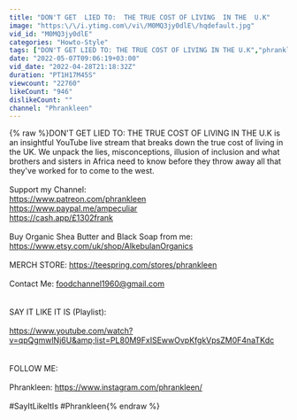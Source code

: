 ```yaml
---
title: "DON'T GET  LIED TO:  THE TRUE COST OF LIVING  IN THE  U.K"
image: "https:\/\/i.ytimg.com\/vi\/M0MQ3jy0dlE\/hqdefault.jpg"
vid_id: "M0MQ3jy0dlE"
categories: "Howto-Style"
tags: ["DON'T GET LIED TO: THE TRUE COST OF LIVING IN THE U.K","phrankleen","phrankleen youtube"]
date: "2022-05-07T09:06:19+03:00"
vid_date: "2022-04-28T21:18:32Z"
duration: "PT1H17M45S"
viewcount: "22760"
likeCount: "946"
dislikeCount: ""
channel: "Phrankleen"
---
```

{% raw %}DON'T GET  LIED TO:  THE TRUE COST OF LIVING  IN THE  U.K is an insightful YouTube live stream that breaks down the true cost of living in the UK.  We unpack the lies, misconceptions, illusion of inclusion and what brothers and sisters in Africa need to know before they throw away all that they've worked for to come to the west.<br /><br />Support my Channel: <br /><a rel="nofollow" target="blank" href="https://www.patreon.com/phrankleen">https://www.patreon.com/phrankleen</a><br /><a rel="nofollow" target="blank" href="https://www.paypal.me/ampeculiar">https://www.paypal.me/ampeculiar</a><br /><a rel="nofollow" target="blank" href="https://cash.app/£1302frank">https://cash.app/£1302frank</a><br /><br />Buy Organic Shea Butter and Black Soap from me: <a rel="nofollow" target="blank" href="https://www.etsy.com/uk/shop/AlkebulanOrganics">https://www.etsy.com/uk/shop/AlkebulanOrganics</a><br /><br />MERCH STORE: <a rel="nofollow" target="blank" href="https://teespring.com/stores/phrankleen">https://teespring.com/stores/phrankleen</a><br /><br />Contact Me: foodchannel1960@gmail.com<br /><br /><br />SAY IT LIKE IT IS (Playlist):<br /><br /><a rel="nofollow" target="blank" href="https://www.youtube.com/watch?v=qpQgmwlNj6U&amp;list=PL80M9FxISEwwOvpKfgkVpsZM0F4naTKdc">https://www.youtube.com/watch?v=qpQgmwlNj6U&amp;list=PL80M9FxISEwwOvpKfgkVpsZM0F4naTKdc</a><br /><br /><br />FOLLOW ME:<br /><br />Phrankleen: <a rel="nofollow" target="blank" href="https://www.instagram.com/phrankleen/">https://www.instagram.com/phrankleen/</a><br /><br />#SayItLikeItIs #Phrankleen{% endraw %}

